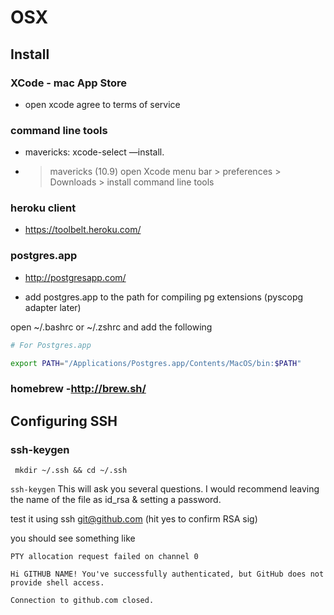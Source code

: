 # OSX

## Install

### XCode - mac App Store
- open xcode agree to terms of service

### command line tools
- mavericks: xcode-select —install.
- > mavericks (10.9) open Xcode menu bar > preferences > Downloads > install command line tools

### heroku client 
- https://toolbelt.heroku.com/

### postgres.app 
- http://postgresapp.com/

- add postgres.app to the path for compiling pg extensions (pyscopg adapter later)

open ~/.bashrc or ~/.zshrc and add the following 

````bash
# For Postgres.app

export PATH="/Applications/Postgres.app/Contents/MacOS/bin:$PATH"
````

### homebrew -http://brew.sh/

## Configuring SSH
### ssh-keygen
` mkdir ~/.ssh && cd ~/.ssh`

`ssh-keygen`
This will ask you several questions. I would recommend leaving the name of the file as id_rsa & setting a password.


test it using 
ssh git@github.com (hit yes to confirm RSA sig)

you should see something like
````
PTY allocation request failed on channel 0

Hi GITHUB NAME! You've successfully authenticated, but GitHub does not provide shell access.

Connection to github.com closed.
````
